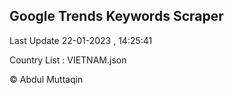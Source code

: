 

## Google Trends Keywords Scraper 
 
Last Update 22-01-2023 , 14:25:41

Country List :
VIETNAM.json



© Abdul Muttaqin 

